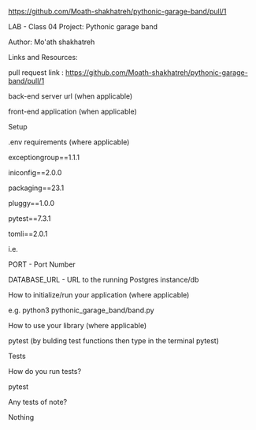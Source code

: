 https://github.com/Moath-shakhatreh/pythonic-garage-band/pull/1

LAB - Class 04
Project: Pythonic garage band

Author: Mo'ath shakhatreh

Links and Resources:

pull request link : https://github.com/Moath-shakhatreh/pythonic-garage-band/pull/1

back-end server url (when applicable)

front-end application (when applicable)

Setup

.env requirements (where applicable)

exceptiongroup==1.1.1

iniconfig==2.0.0

packaging==23.1

pluggy==1.0.0

pytest==7.3.1

tomli==2.0.1

i.e.

PORT - Port Number

DATABASE_URL - URL to the running Postgres instance/db

How to initialize/run your application (where applicable)

e.g. python3 pythonic_garage_band/band.py 

How to use your library (where applicable)

pytest (by bulding test functions then type in the terminal pytest)

Tests

How do you run tests?

pytest

Any tests of note?

Nothing